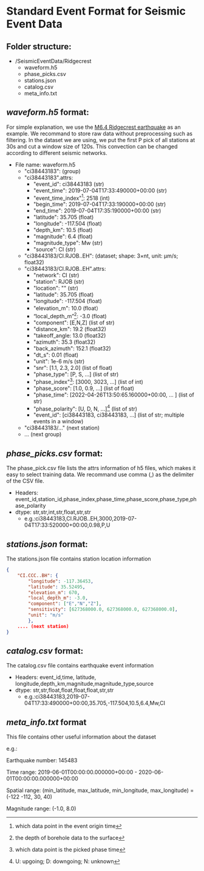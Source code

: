# Standard Event Format for Seismic Event Data

## Folder structure: 

- /SeismicEventData/Ridgecrest
	- waveform.h5
	- phase_picks.csv
	- stations.json
	- catalog.csv
	- meta_info.txt

## *waveform.h5* format:

For simple explanation, we use the [M6.4 Ridgecrest earthquake](https://earthquake.usgs.gov/earthquakes/eventpage/ci38443183/executive) as an example. We recommand to store raw data without preprocessing such as filtering. In the dataset we are using, we put the first P pick of all stations at 30s and cut a window size of 120s. This convection can be changed according to different seismic networks.

- File name: waveform.h5
	- "ci38443183": (group)
	- "ci38443183".attrs:
		- "event_id": ci38443183 (str)
		- "event_time": 2019-07-04T17:33:490000+00:00 (str)
		- "event_time_index"[^1]: 2518 (int)
		- "begin_time": 2019-07-04T17:33:190000+00:00 (str)
		- "end_time": 2019-07-04T17:35:190000+00:00 (str)
		- "latitude": 35.705 (float)
		- "longitude": -117.504 (float)
		- "depth_km": 10.5 (float)
		- "magnitude": 6.4 (float)
		- "magnitude_type": Mw (str)
		- "source": CI (str)
	- "ci38443183/CI.RJOB..EH":  (dataset; shape: 3$\times$nt, unit: μm/s; float32)
	- "ci38443183/CI.RJOB..EH".attrs: 
		- "network": CI (str)
		- "station": RJOB (str)
		- "location": "" (str)
		- "latitude": 35.705 (float)
		- "longitude": -117.504 (float)
		- "elevation_m": 10.0 (float）
		- “local_depth_m”[^2]: -3.0 (float)
		- "component": [E,N,Z] (list of str)
		- "distance_km": 19.2 (float32)
		- "takeoff_angle: 13.0 (float32)
		- "azimuth": 35.3 (float32)
		- "back_azimuth": 152.1 (float32)
		- "dt_s": 0.01 (float)
		- "unit": 1e-6 m/s (str)
		- "snr": [1.1, 2.3, 2.0] (list of float)
		- "phase_type": [P, S, …] (list of str)
		- "phase_index"[^3]: [3000, 3023, …] (list of int)
		- "phase_score": [1.0, 0.9, …] (list of float)
		- "phase_time": [2022-04-26T13:50:65.160000+00:00, … ] (list of str)
		- "phase_polarity": [U, D, N, …][^4] (list of str)
		- "event_id": [ci38443183, ci38443183, ...] (list of str; multiple events in a window)
	- "ci38443183/..." (next station)
	- ... (next group)
	
[^1]: which data point in the event origin time
[^2]: the depth of borehole data to the surface
[^3]: which data point is the picked phase time
[^4]: U: upgoing; D: downgoing; N: unknown

## *phase_picks.csv* format:

The phase_pick.csv file lists the attrs information of h5 files, which makes it easy to select training data. We recommand use comma (,) as the delimiter of the CSV file. 

- Headers: event_id,station_id,phase_index,phase_time,phase_score,phase_type,phase_polarity
- dtype: str,str,int,str,float,str,str
  - e.g.:ci38443183,CI.RJOB..EH,3000,2019-07-04T17:33:520000+00:00,0.98,P,U

## *stations.json* format:

The stations.json file contains station location information

```json
{
	"CI.CCC..BH": {
		"longitude": -117.36453,
		"latitude": 35.52495,
		"elevation_m": 670,
		"local_depth_m": -3.0,
		"component": ["E","N","Z"],
		"sensitivity": [627368000.0, 627368000.0, 627368000.0],
		"unit": "m/s"
		},
	.... (next station)
}
```

## *catalog.csv* format:

The catalog.csv file contains earthquake event information

- Headers: event_id,time, latitude, longitude,depth_km,magnitude,magnitude_type,source
- dtype: str,str,float,float,float,float,str,str
  - e.g.:ci38443183,2019-07-04T17:33:490000+00:00,35.705,-117.504,10.5,6.4,Mw,CI

## *meta_info.txt* format

This file contains other useful information about the dataset

e.g.:

Earthquake number: 145483

Time range: 2019-06-01T00:00:00.000000+00:00 - 2020-06-01T00:00:00.000000+00:00

Spatial range: (min_latitude, max_latitude, min_longitude, max_longitude) = (-122 -112, 30, 40)

Magnitude range: (-1.0, 8.0)

